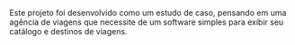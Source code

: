 Este projeto foi desenvolvido como um estudo de caso, pensando em uma agência de viagens que necessite de um software simples para exibir seu catálogo e destinos de viagens.
